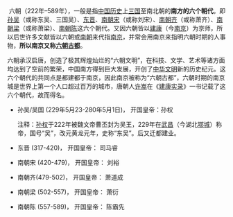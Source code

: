 ​		六朝（222年–589年），一般是指[中国历史](https://baike.baidu.com/item/中国历史/152769?fromModule=lemma_inlink)上[三国](https://baike.baidu.com/item/三国/5428?fromModule=lemma_inlink)至南北朝的**南方的六个朝代**。即[孙吴](https://baike.baidu.com/item/孙吴/3129077?fromModule=lemma_inlink)（或称东吴、三国吴）、[东晋](https://baike.baidu.com/item/东晋/456028?fromModule=lemma_inlink)、[南朝宋](https://baike.baidu.com/item/南朝宋/913897?fromModule=lemma_inlink)（或称刘宋）、[南朝齐](https://baike.baidu.com/item/南朝齐/9615748?fromModule=lemma_inlink)（或称萧齐）、[南朝梁](https://baike.baidu.com/item/南朝梁/9617814?fromModule=lemma_inlink)（或称萧梁）、[南朝陈](https://baike.baidu.com/item/南朝陈/913989?fromModule=lemma_inlink)这六个朝代。又因六朝皆以[建康](https://baike.baidu.com/item/建康/8714?fromModule=lemma_inlink)（今[南京](https://baike.baidu.com/item/南京/23952?fromModule=lemma_inlink)）为京师，所以后世许多文献皆以六朝或[南朝](https://baike.baidu.com/item/南朝/7131305?fromModule=lemma_inlink)来代指[南京](https://baike.baidu.com/item/南京/23952?fromModule=lemma_inlink)，并常会用南京来指明六朝时期的人事物，**所以南京又称[六朝古都](https://baike.baidu.com/item/六朝古都/26234?fromModule=lemma_inlink)**。

​		六朝承汉启唐，创造了极其辉煌灿烂的“六朝文明”，在科技、文学、艺术等诸方面均达到了空前的繁荣，中国南方得到巨大发展，开创了[中华文明](https://baike.baidu.com/item/中华文明/4207?fromModule=lemma_inlink)新的历史纪元。这六个朝代的共同点是都建都于南京，因此南京被称为“六朝古都”，六朝时期的南京城是世界上第一个人口超过百万的城市，唐朝人[许嵩](https://baike.baidu.com/item/许嵩/5469296?fromModule=lemma_inlink)在《[建康实录](https://baike.baidu.com/item/建康实录/3259629?fromModule=lemma_inlink)》一书记载了这六个朝代，故而得名。 



- 孙吴/吴国 (229年5月23-280年5月1日)， 开国皇帝：孙权

  注释：[孙权](https://baike.baidu.com/item/孙权/17337?fromModule=lemma_inlink)于222年被魏文帝曹丕封为吴王，229年在[武昌](https://baike.baidu.com/item/武昌/3508122?fromModule=lemma_inlink)（今湖北[鄂城](https://baike.baidu.com/item/鄂城/462409?fromModule=lemma_inlink)）称帝，国号“吴”，改元黄龙元年，史称“东吴”。后又迁都建业。

- 东晋 (317-420)， 开国皇帝： 司马睿

- 南朝宋 (420-479)， 开国皇帝： 刘裕

- 南朝齐(479-502)， 开国皇帝： 萧道成

- 南朝梁 (502-557)， 开国皇帝： 萧衍

- 南朝陈 (557-589)， 开国皇帝： 陈霸先

